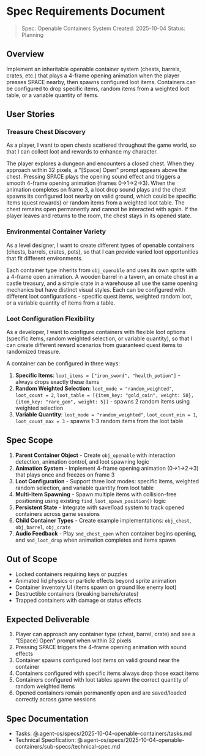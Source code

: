 # Spec Requirements Document

> Spec: Openable Containers System
> Created: 2025-10-04
> Status: Planning

## Overview

Implement an inheritable openable container system (chests, barrels, crates, etc.) that plays a 4-frame opening animation when the player presses SPACE nearby, then spawns configured loot items. Containers can be configured to drop specific items, random items from a weighted loot table, or a variable quantity of items.

## User Stories

### Treasure Chest Discovery

As a player, I want to open chests scattered throughout the game world, so that I can collect loot and rewards to enhance my character.

The player explores a dungeon and encounters a closed chest. When they approach within 32 pixels, a "[Space] Open" prompt appears above the chest. Pressing SPACE plays the opening sound effect and triggers a smooth 4-frame opening animation (frames 0→1→2→3). When the animation completes on frame 3, a loot drop sound plays and the chest spawns its configured loot nearby on valid ground, which could be specific items (quest rewards) or random items from a weighted loot table. The chest remains open permanently and cannot be interacted with again. If the player leaves and returns to the room, the chest stays in its opened state.

### Environmental Container Variety

As a level designer, I want to create different types of openable containers (chests, barrels, crates, pots), so that I can provide varied loot opportunities that fit different environments.

Each container type inherits from `obj_openable` and uses its own sprite with a 4-frame open animation. A wooden barrel in a tavern, an ornate chest in a castle treasury, and a simple crate in a warehouse all use the same opening mechanics but have distinct visual styles. Each can be configured with different loot configurations - specific quest items, weighted random loot, or a variable quantity of items from a table.

### Loot Configuration Flexibility

As a developer, I want to configure containers with flexible loot options (specific items, random weighted selection, or variable quantity), so that I can create different reward scenarios from guaranteed quest items to randomized treasure.

A container can be configured in three ways:
1. **Specific Items**: `loot_items = ["iron_sword", "health_potion"]` - always drops exactly these items
2. **Random Weighted Selection**: `loot_mode = "random_weighted"`, `loot_count = 2`, `loot_table = [{item_key: "gold_coin", weight: 50}, {item_key: "rare_gem", weight: 5}]` - spawns 2 random items using weighted selection
3. **Variable Quantity**: `loot_mode = "random_weighted"`, `loot_count_min = 1`, `loot_count_max = 3` - spawns 1-3 random items from the loot table

## Spec Scope

1. **Parent Container Object** - Create `obj_openable` with interaction detection, animation control, and loot spawning logic
2. **Animation System** - Implement 4-frame opening animation (0→1→2→3) that plays once and freezes on frame 3
3. **Loot Configuration** - Support three loot modes: specific items, weighted random selection, and variable quantity from loot table
4. **Multi-Item Spawning** - Spawn multiple items with collision-free positioning using existing `find_loot_spawn_position()` logic
5. **Persistent State** - Integrate with save/load system to track opened containers across game sessions
6. **Child Container Types** - Create example implementations: `obj_chest`, `obj_barrel`, `obj_crate`
7. **Audio Feedback** - Play `snd_chest_open` when container begins opening, and `snd_loot_drop` when animation completes and items spawn

## Out of Scope

- Locked containers requiring keys or puzzles
- Animated lid physics or particle effects beyond sprite animation
- Container inventory UI (items spawn on ground like enemy loot)
- Destructible containers (breaking barrels/crates)
- Trapped containers with damage or status effects

## Expected Deliverable

1. Player can approach any container type (chest, barrel, crate) and see a "[Space] Open" prompt when within 32 pixels
2. Pressing SPACE triggers the 4-frame opening animation with sound effects
3. Container spawns configured loot items on valid ground near the container
4. Containers configured with specific items always drop those exact items
5. Containers configured with loot tables spawn the correct quantity of random weighted items
6. Opened containers remain permanently open and are saved/loaded correctly across game sessions

## Spec Documentation

- Tasks: @.agent-os/specs/2025-10-04-openable-containers/tasks.md
- Technical Specification: @.agent-os/specs/2025-10-04-openable-containers/sub-specs/technical-spec.md
